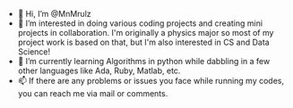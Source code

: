 - 👋 Hi, I’m @MnMrulz
- 👀 I’m interested in doing various coding projects and creating mini projects in collaboration. I'm originally a physics major
      so most of my project work is based on that, but I'm also interested in CS and Data Science!
- 🌱 I’m currently learning Algorithms in python while dabbling in a few other languages like Ada, Ruby, Matlab, etc.
- 📫 If there are any problems or issues you face while running my codes, you can reach me via mail or comments.

<!---
MnMrulz/MnMrulz is a ✨ special ✨ repository because its `README.md` (this file) appears on your GitHub profile.
You can click the Preview link to take a look at your changes.
--->

